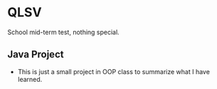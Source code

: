 # QLSV
School mid-term test, nothing special.

## Java Project
- This is just a small project in OOP class to summarize what I have learned.
